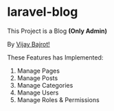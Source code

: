 # laravel-blog
This Project is a Blog **(Only Admin)**

By [Vijay Bajrot!](javascript:void(0);)

These Features has Implemented:

1. Manage Pages
2. Manage Posts
3. Manage Categories
4. Manage Users
5. Manage Roles & Permissions
